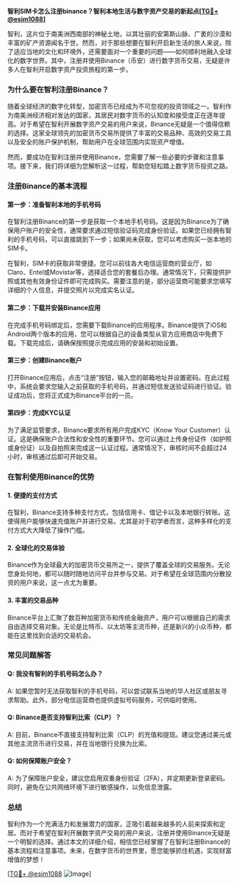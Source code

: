 **智利SIM卡怎么注册binance？智利本地生活与数字资产交易的新起点[[TG💪+ @esim1088](https://t.me/s/esim1088)]**

智利，这片位于南美洲西南部的神秘土地，以其壮丽的安第斯山脉、广袤的沙漠和丰富的矿产资源闻名于世。然而，对于那些想要在智利开启新生活的旅人来说，除了适应当地的文化和环境外，还需要面对一个重要的问题——如何顺利地融入全球化的数字世界。其中，注册并使用Binance（币安）进行数字货币交易，无疑是许多人在智利开启数字资产投资旅程的第一步。

### 为什么要在智利注册Binance？

随着全球经济的数字化转型，加密货币已经成为不可忽视的投资领域之一。智利作为南美洲经济相对发达的国家，其居民对数字货币的认知度和接受度正在逐年提高。对于希望在智利开展数字资产交易的用户来说，Binance无疑是一个值得信赖的选择。这家全球领先的加密货币交易所提供了丰富的交易品种、高效的交易工具以及安全的账户保护机制，帮助用户在全球范围内实现资产增值。

然而，要成功在智利注册并使用Binance，您需要了解一些必要的步骤和注意事项。接下来，我们将详细为您解析这一过程，帮助您轻松踏上数字货币投资之路。

### 注册Binance的基本流程

#### 第一步：准备智利本地的手机号码
在智利注册Binance的第一步是获取一个本地手机号码。这是因为Binance为了确保用户账户的安全性，通常要求通过短信验证码完成身份验证。如果您已经拥有智利的手机号码，可以直接跳到下一步；如果尚未获取，您可以考虑购买一张本地的SIM卡。

在智利，SIM卡的获取非常便捷。您可以前往各大电信运营商的营业厅，如Claro、Entel或Movistar等，选择适合您的套餐后办理。通常情况下，只需提供护照或其他有效身份证件即可完成购买。需要注意的是，部分运营商可能要求您填写详细的个人信息，并提交照片以完成实名认证。

#### 第二步：下载并安装Binance应用
在完成手机号码绑定后，您需要下载Binance的应用程序。Binance提供了iOS和Android两个版本的应用，您可以根据自己的设备类型从官方应用商店中免费下载。下载完成后，请确保按照提示完成应用的安装和初始设置。

#### 第三步：创建Binance账户
打开Binance应用后，点击“注册”按钮，输入您的邮箱地址并设置密码。在此过程中，系统会要求您输入之前获取的手机号码，并通过短信发送验证码进行验证。验证成功后，您将正式成为Binance平台的一员。

#### 第四步：完成KYC认证
为了满足监管要求，Binance要求所有用户完成KYC（Know Your Customer）认证。这是确保账户合法性和安全性的重要环节。您可以通过上传身份证件（如护照或身份证）以及自拍照来完成这一认证过程。通常情况下，审核时间不会超过24小时，审核通过后即可开始交易。

### 在智利使用Binance的优势

#### 1. 便捷的支付方式
在智利，Binance支持多种支付方式，包括信用卡、借记卡以及本地银行转账。这使得用户能够快速充值账户并进行交易。尤其是对于初学者而言，这种多样化的支付方式大大降低了操作门槛。

#### 2. 全球化的交易体验
Binance作为全球最大的加密货币交易所之一，提供了覆盖全球的交易服务。无论您身处何地，都可以随时随地访问平台并参与交易。对于希望在全球范围内分散投资的用户来说，这一点尤为重要。

#### 3. 丰富的交易品种
Binance平台上汇聚了数百种加密货币和传统金融资产，用户可以根据自己的需求自由选择交易对象。无论是比特币、以太坊等主流币种，还是新兴的小众币种，都能在这里找到合适的交易机会。

### 常见问题解答

#### Q: 我没有智利的手机号码怎么办？
A: 如果您暂时无法获取智利的手机号码，可以尝试联系当地的华人社区或朋友寻求帮助。此外，部分电信运营商也提供虚拟号码服务，可供临时使用。

#### Q: Binance是否支持智利比索（CLP）？
A: 目前，Binance不直接支持智利比索（CLP）的充值和提现。建议您通过美元或其他主流货币进行交易，并在当地银行兑换为比索。

#### Q: 如何保障账户安全？
A: 为了保障账户安全，建议您启用双重身份验证（2FA），并定期更新登录密码。同时，避免在公共网络环境下进行敏感操作，以免信息泄露。

### 总结

智利作为一个充满活力和发展潜力的国家，正吸引着越来越多的人前来探索和定居。而对于希望在智利开展数字资产交易的用户来说，注册并使用Binance无疑是一个明智的选择。通过本文的详细介绍，相信您已经掌握了在智利注册Binance的基本流程和注意事项。未来，在数字货币的世界里，愿您能够抓住机遇，实现财富增值的梦想！

[[TG💪+ @esim1088](https://t.me/s/esim1088) ![Image](https://i.postimg.cc/4NQfJmqS/Snipaste-2025-05-13-00-14-12.png)]